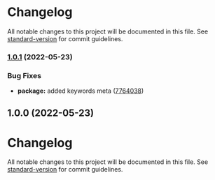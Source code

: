 # Changelog

All notable changes to this project will be documented in this file. See [standard-version](https://github.com/conventional-changelog/standard-version) for commit guidelines.

### [1.0.1](https://github.com/CorentinTh/figue/compare/v1.0.0...v1.0.1) (2022-05-23)


### Bug Fixes

* **package:** added keywords meta ([7764038](https://github.com/CorentinTh/figue/commit/7764038b3939562f3ebfac691803273d7dabf386))

## 1.0.0 (2022-05-23)

# Changelog

All notable changes to this project will be documented in this file. See [standard-version](https://github.com/conventional-changelog/standard-version) for commit guidelines.
